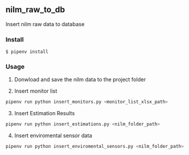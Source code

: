## nilm_raw_to_db

Insert nilm raw data to database

### Install

```
$ pipenv install
```

### Usage

1. Donwload and save the nilm data to the project folder

2. Insert monitor list

```py
pipenv run python insert_monitors.py <monitor_list_xlsx_path>
```

3. Insert Estimation Results

```py
pipenv run python insert_estimations.py <nilm_folder_path>
```

4. Insert enviromental sensor data

```py
pipenv run python insert_enviromental_sensors.py <nilm_folder_path>
```